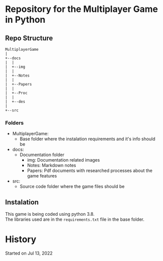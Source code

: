 # Repository for the Multiplayer Game in Python

## Repo Structure

```
MultiplayerGame
|
+--docs
|  |
|  +--img
|  |
|  +--Notes
|  |
|  +--Papers
|  |
|  +--Proc
|  |
|  +--des
|
+--src
```

### Folders

- MultiplayerGame:
    - Base folder where the instalation requirements and it's info should be
- docs:
    - Documentation folder
        - img: Documentation related images
        - Notes: Markdown notes
        - Papers: Pdf documents with researched processes about the game features
- src:
    - Source code folder where the game files should be


## Instalation

This game is being coded using python 3.8.  
The libraries used are in the `requirements.txt` file in the base folder.  

# History
Started on Jul 13, 2022
